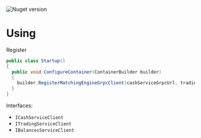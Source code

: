 ![Nuget version](https://img.shields.io/nuget/v/MyJetWallet.MatchingEngine.Grpc?label=MyJetWallet.MatchingEngine.Grpc&style=social)

# Using

Register

```csharp
public class Startup()
{
  public void ConfigureContainer(ContainerBuilder builder)
  {
    builder.RegisterMatchingEngineGrpcClient(cashServiceGrpcUrl, tradingServiceGrpcUrl, balancesServiceGrpcUrl);
  }
}
```

Interfaces:

* `ICashServiceClient`
* `ITradingServiceClient`
* `IBalancesServiceClient`

